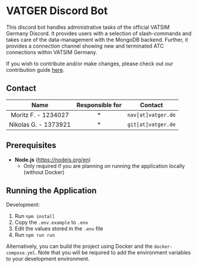 # VATGER Discord Bot

This discord bot handles administrative tasks of the official VATSIM Germany Discord.
It provides users with a selection of slash-commands and takes care of the data-management with the MongoDB backend.
Further, it provides a connection channel showing new and terminated ATC connections within VATSIM Germany. 

If you wish to contribute and/or make changes, please check out our contribution guide [here](CONTRIBUTING.md).

## Contact

|         Name         | Responsible for |      Contact       |
|:--------------------:|:---------------:|:------------------:|
| Moritz F. - 1234027  |        *        | `nav[at]vatger.de` |
| Nikolas G. - 1373921 |        *        | `git[at]vatger.de` |

## Prerequisites
- **Node.js** (https://nodejs.org/en)
  - Only required if you are planning on running the application locally (without Docker)

## Running the Application

Development:

1. Run `npm install`
2. Copy the `.env.example` to `.env`
3. Edit the values stored in the `.env` file
4. Run `npm run run`

Alternatively, you can build the project using Docker and the `docker-compose.yml`. 
Note that you will be required to add the environment variables to your development environment.
